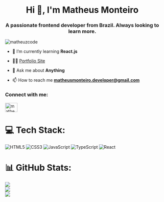 <h1 align="center">Hi 👋, I'm Matheus Monteiro</h1>
<h3 align="center">A passionate frontend developer from Brazil. Always looking to learn more.</h3>

<p align="left"> <img src="https://komarev.com/ghpvc/?username=matheuzcode&label=Profile%20views&color=0e75b6&style=flat" alt="matheuzcode" /> </p>

- 🌱 I’m currently learning **React.js**

- 👨‍💻 <a href="https://matheuswmonteiro.netlify.app/" target="_blank" >Portfolio Site<a/>

- 💬 Ask me about **Anything**

- 📫 How to reach me **matheusmonteiro.developer@gmail.com**

<h3 align="left">Connect with me:</h3>
<p align="left">
<a href="https://linkedin.com/in/matheusmonteirodeveloper/" target="blank"><img align="center" src="https://raw.githubusercontent.com/rahuldkjain/github-profile-readme-generator/master/src/images/icons/Social/linked-in-alt.svg" alt="matheusmonteirodeveloper/" height="30" width="40" /></a>
</p>

# 💻 Tech Stack:
![HTML5](https://img.shields.io/badge/html5-%23E34F26.svg?style=for-the-badge&logo=html5&logoColor=white) 
![CSS3](https://img.shields.io/badge/css3-%231572B6.svg?style=for-the-badge&logo=css3&logoColor=white) 
![JavaScript](https://img.shields.io/badge/javascript-%23323330.svg?style=for-the-badge&logo=javascript&logoColor=%23F7DF1E) 
![TypeScript](https://img.shields.io/badge/typescript-%23007ACC.svg?style=for-the-badge&logo=typescript&logoColor=white)
![React](https://img.shields.io/badge/react-%2320232a.svg?style=for-the-badge&logo=react&logoColor=%2361DAFB) 

# 📊 GitHub Stats:
![](https://github-readme-stats.vercel.app/api?username=matheuzcode&theme=radical&hide_border=false&include_all_commits=false&count_private=false)<br/>
![](https://github-readme-streak-stats.herokuapp.com/?user=matheuzcode&theme=radical&hide_border=false)<br/>
![](https://github-readme-stats.vercel.app/api/top-langs/?username=matheuzcode&theme=radical&hide_border=false&include_all_commits=false&count_private=false&layout=compact)
